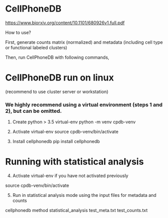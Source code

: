# CellPhoneDB

https://www.biorxiv.org/content/10.1101/680926v1.full.pdf

How to use?

First, generate counts matrix (normalized) and metadata (including cell type or functional labeled clusters)

Then, run CellPhoneDB with following commands,

# CellPhoneDB run on linux 
(recommend to use cluster server or workstation)

### We highly recommend using a virtual environment (steps 1 and 2), but can be omitted.

1. Create python > 3.5 virtual-env
python -m venv cpdb-venv


2. Activate virtual-env
source cpdb-venv/bin/activate


3. Install cellphonedb
pip install cellphonedb

# Running with statistical analysis
4. Activate virtual-env if you have not activated previously

source cpdb-venv/bin/activate


5. Run in statistical analysis mode using the input files for metadata and counts

cellphonedb method statistical_analysis test_meta.txt test_counts.txt
